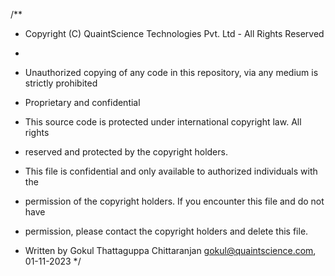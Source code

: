 /** 
 * Copyright (C) QuaintScience Technologies Pvt. Ltd - All Rights Reserved
 *
 * Unauthorized copying of any code in this repository, via any medium is strictly prohibited
 * Proprietary and confidential

 * This source code is protected under international copyright law.  All rights
 * reserved and protected by the copyright holders.

 * This file is confidential and only available to authorized individuals with the
 * permission of the copyright holders.  If you encounter this file and do not have
 * permission, please contact the copyright holders and delete this file.

 * Written by Gokul Thattaguppa Chittaranjan <gokul@quaintscience.com>, 01-11-2023
 */